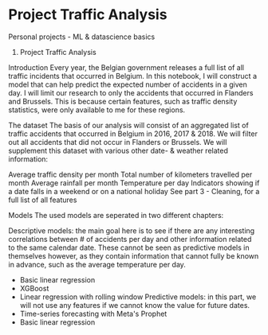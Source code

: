 # Project Traffic Analysis
Personal projects - ML &amp; datascience basics

1. Project Traffic Analysis

Introduction
Every year, the Belgian government releases a full list of all traffic incidents that occurred in Belgium. 
In this notebook, I will construct a model that can help predict the expected number of accidents in a given day. 
I will limit our research to only the accidents that occurred in Flanders and Brussels. This is because certain features, such as traffic density statistics, were only available to me for these regions.

The dataset
The basis of our analysis will consist of an aggregated list of traffic accidents that occurred in Belgium in 2016, 2017 & 2018. 
We will filter out all accidents that did not occur in Flanders or Brussels. We will supplement this dataset with various other date- & weather related information:

Average traffic density per month
Total number of kilometers travelled per month
Average rainfall per month
Temperature per day
Indicators showing if a date falls in a weekend or on a national holiday
See part 3 - Cleaning, for a full list of all features

Models
The used models are seperated in two different chapters:

Descriptive models: the main goal here is to see if there are any interesting correlations between # of accidents per day and other information related to the same calendar date. These cannot be seen as predictive models in themselves however, as they contain information that cannot fully be known in advance, such as the average temperature per day.
* Basic linear regression
* XGBoost
* Linear regression with rolling window
Predictive models: in this part, we will not use any features if we cannot know the value for future dates.
* Time-series forecasting with Meta's Prophet
* Basic linear regression
